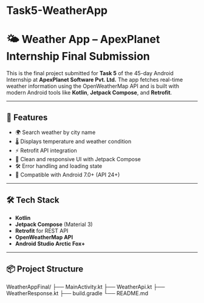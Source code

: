# Task5-WeatherApp
# 🌤️ Weather App – ApexPlanet Internship Final Submission

This is the final project submitted for **Task 5** of the 45-day Android Internship at **ApexPlanet Software Pvt. Ltd.** The app fetches real-time weather information using the OpenWeatherMap API and is built with modern Android tools like **Kotlin**, **Jetpack Compose**, and **Retrofit**.

---

## 🚀 Features

- 🌍 Search weather by city name
- 🌡️ Displays temperature and weather condition
- ⚡ Retrofit API integration
- 🎨 Clean and responsive UI with Jetpack Compose
- 🛠️ Error handling and loading state
- 📱 Compatible with Android 7.0+ (API 24+)

---

## 🛠️ Tech Stack

- **Kotlin**
- **Jetpack Compose** (Material 3)
- **Retrofit** for REST API
- **OpenWeatherMap API**
- **Android Studio Arctic Fox+**

---

## 📦 Project Structure

WeatherAppFinal/
├── MainActivity.kt
├── WeatherApi.kt
├── WeatherResponse.kt
├── build.gradle
└── README.md

